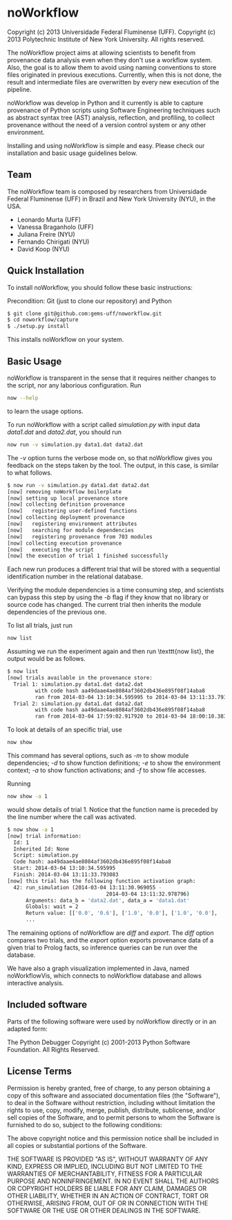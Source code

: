 noWorkflow
==========

Copyright (c) 2013 Universidade Federal Fluminense (UFF).
Copyright (c) 2013 Polytechnic Institute of New York University.
All rights reserved.

The noWorkflow project aims at allowing scientists to benefit from provenance data analysis even when they don't use a workflow system. Also, the goal is to allow them to avoid using naming conventions to store files originated in previous executions. Currently, when this is not done, the result and intermediate files are overwritten by every new execution of the pipeline.

noWorkflow was develop in Python and it currently is able to capture provenance of Python scripts using Software Engineering techniques such as abstract syntax tree (AST) analysis, reflection, and profiling, to collect provenance without the need of a version control system or any other environment. 

Installing and using noWorkflow is simple and easy. Please check our installation and basic usage guidelines below. 

Team
-----------

The noWorkflow team is composed by researchers from Universidade Federal Fluminense (UFF) in Brazil and New York University (NYU), in the USA.

* Leonardo Murta (UFF)    
* Vanessa Braganholo (UFF)
* Juliana Freire (NYU)
* Fernando Chirigati (NYU)
* David Koop (NYU)

Quick Installation
------------------

To install noWorkflow, you should follow these basic instructions: 

Precondition: Git (just to clone our repository) and Python
```bash
$ git clone git@github.com:gems-uff/noworkflow.git
$ cd noworkflow/capture
$ ./setup.py install
```

This installs noWorkflow on your system. 

Basic Usage
-----------

noWorkflow is transparent in the sense that it requires neither changes to the script, nor any laborious configuration. Run 
```bash
now --help
```
to learn the usage options.

To run noWorkflow with a script called *simulation.py* with input data *data1.dat* and *data2.dat*, you should run  
```bash
now run -v simulation.py data1.dat data2.dat
```
The *-v* option turns the verbose mode on, so that noWorkflow gives you feedback on the steps taken by the tool. The output, in this case, is similar to what follows.

```bash
$ now run -v simulation.py data1.dat data2.dat
[now] removing noWorkflow boilerplate
[now] setting up local provenance store
[now] collecting definition provenance
[now]   registering user-defined functions
[now] collecting deployment provenance
[now]   registering environment attributes
[now]   searching for module dependencies
[now]   registering provenance from 703 modules
[now] collecting execution provenance
[now]   executing the script
[now] the execution of trial 1 finished successfully
```
Each new run produces a different trial that will be stored with a sequential identification number in the relational database.

Verifying the module dependencies is a time consuming step, and scientists can bypass this step by using the *-b* flag if they know that no library or source code has changed. The current trial then inherits the module dependencies of the previous one. 

To list all trials, just run 

```bash
now list
```
Assuming we run the experiment again and then run \texttt{now list}, the output would be as follows.

```bash
$ now list
[now] trials available in the provenance store:
  Trial 1: simulation.py data1.dat data2.dat
         with code hash aa49daae4ae8084af3602db436e895f08f14aba8
         ran from 2014-03-04 13:10:34.595995 to 2014-03-04 13:11:33.793083
  Trial 2: simulation.py data1.dat data2.dat
         with code hash aa49daae4ae8084af3602db436e895f08f14aba8
         ran from 2014-03-04 17:59:02.917920 to 2014-03-04 18:00:10.383637
```

To look at details of an specific trial, use 
```bash
now show
```
This command has several options, such as *-m* to show module dependencies; *-d* to show function definitions; *-e* to show the environment context; *-a* to show function activations; and *-f* to show file accesses. 

Running 
```bash
now show -a 1
```
would show details of trial 1. Notice that the function name is preceded by the line number where the call was activated. 

```bash
$ now show -a 1 
[now] trial information:
  Id: 1
  Inherited Id: None
  Script: simulation.py
  Code hash: aa49daae4ae8084af3602db436e895f08f14aba8
  Start: 2014-03-04 13:10:34.595995
  Finish: 2014-03-04 13:11:33.793083
[now] this trial has the following function activation graph:
  42: run_simulation (2014-03-04 13:11:30.969055 - 
                                2014-03-04 13:11:32.978796)
      Arguments: data_b = 'data2.dat', data_a = 'data1.dat'
      Globals: wait = 2
      Return value: [['0.0', '0.6'], ['1.0', '0.0'], ['1.0', '0.0'], 
      ...
```
The remaining options of noWorkflow are *diff* and *export*. The *diff* option compares two trials, and the *export* option exports provenance data of a given trial to Prolog facts, so inference queries can be run over the database.  

We have also a graph visualization implemented in Java, named noWorkflowVis, which connects to noWorkflow database and allows interactive analysis. 

Included software
-----------------

Parts of the following software were used by noWorkflow directly or in an adapted form:

The Python Debugger
Copyright (c) 2001-2013 Python Software Foundation.
All Rights Reserved.

License Terms
-------------

Permission is hereby granted, free of charge, to any person obtaining a copy of
this software and associated documentation files (the "Software"), to deal in
the Software without restriction, including without limitation the rights to
use, copy, modify, merge, publish, distribute, sublicense, and/or sell copies of
the Software, and to permit persons to whom the Software is furnished to do so,
subject to the following conditions:

The above copyright notice and this permission notice shall be included in all
copies or substantial portions of the Software.

THE SOFTWARE IS PROVIDED "AS IS", WITHOUT WARRANTY OF ANY KIND, EXPRESS OR
IMPLIED, INCLUDING BUT NOT LIMITED TO THE WARRANTIES OF MERCHANTABILITY, FITNESS
FOR A PARTICULAR PURPOSE AND NONINFRINGEMENT. IN NO EVENT SHALL THE AUTHORS OR
COPYRIGHT HOLDERS BE LIABLE FOR ANY CLAIM, DAMAGES OR OTHER LIABILITY, WHETHER
IN AN ACTION OF CONTRACT, TORT OR OTHERWISE, ARISING FROM, OUT OF OR IN
CONNECTION WITH THE SOFTWARE OR THE USE OR OTHER DEALINGS IN THE SOFTWARE.

